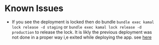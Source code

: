 # Known Issues

- If you see the deployment is locked then do bundle `bundle exec kamal lock release -d staging` or `bundle exec kamal lock release -d production` to release the lock. It is likly the previous deployment was not done in a proper way i,e exited while deploying the app. see [here](https://kamal-deploy.org/docs/commands/lock/)